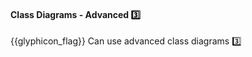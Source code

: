 <div id="title">

#### Class Diagrams - Advanced :three:

</div>

<span id="prereqs"><dynamic-panel src="../../../oopDesign/inheritance/interfaces/unit-inElsewhere-asFlat.md" boilerplate header="%%{{glyphicon_education}} OOP: Inheritance → Interfaces%%" />
<dynamic-panel src="../../../oopDesign/inheritance/abstractClasses/unit-inElsewhere-asFlat.md" boilerplate header="%%{{glyphicon_education}} OOP → Inheritance → Abstract Classes%%" />
<dynamic-panel src="../../../oopDesign/associations/associationClasses/unit-inElsewhere-asFlat.md" boilerplate header="%%{{glyphicon_education}} OOP → Associations → Association Classes%%" /></span>

<span id="outcomes">{{glyphicon_flag}} Can use advanced class diagrams :three:</span>

<div id="body">



</div>

<div id="extras">

<include src="exercises.md" />

</div>